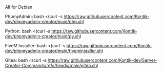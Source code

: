 All for Debian

PhpmyAdmin;   bash <(curl -s https://raw.githubusercontent.com/Kontik-dev/phpmyadmin-creator/main/php.sh)

Python: bash <(curl -s https://raw.githubusercontent.com/Kontik-dev/phpmyadmin-creator/main/py.sh)

FiveM Installer: bash <(curl -s https://raw.githubusercontent.com/Kontik-dev/phpmyadmin-creator/main/fiveminstaller.sh)

Gitea: bash <(curl -s https://raw.githubusercontent.com/Kontik-dev/Server-Creator-Commands/refs/heads/main/gitea.sh)
